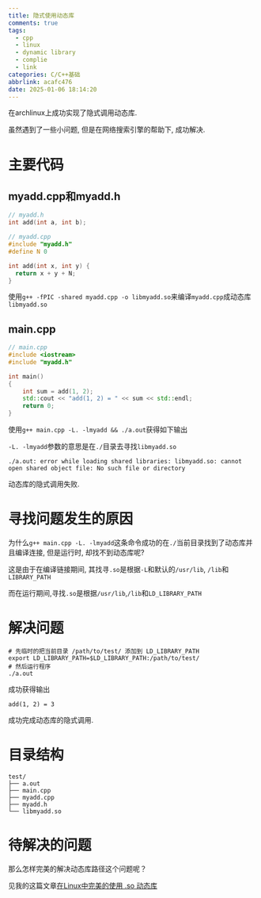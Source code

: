 ```yaml
---
title: 隐式使用动态库
comments: true
tags:
  - cpp
  - linux
  - dynamic library
  - complie
  - link
categories: C/C++基础
abbrlink: acafc476
date: 2025-01-06 18:14:20
---
```


在archlinux上成功实现了隐式调用动态库. 

虽然遇到了一些小问题, 但是在网络搜索引擎的帮助下, 成功解决. 




# 主要代码

## myadd.cpp和myadd.h

```cpp
// myadd.h
int add(int a, int b);
```
```cpp
// myadd.cpp
#include "myadd.h"
#define N 0

int add(int x, int y) { 
  return x + y + N; 
}
```

使用```g++ -fPIC -shared myadd.cpp -o libmyadd.so```来编译```myadd.cpp```成动态库```libmyadd.so```

## main.cpp

```cpp
// main.cpp
#include <iostream>
#include "myadd.h"

int main()
{
    int sum = add(1, 2);
    std::cout << "add(1, 2) = " << sum << std::endl;
    return 0;
}
```

使用```g++ main.cpp -L. -lmyadd && ./a.out```获得如下输出

```-L. -lmyadd```参数的意思是在```./```目录去寻找```libmyadd.so```

```
./a.out: error while loading shared libraries: libmyadd.so: cannot open shared object file: No such file or directory
```

动态库的隐式调用失败.

# 寻找问题发生的原因

为什么```g++ main.cpp -L. -lmyadd```这条命令成功的在```./```当前目录找到了动态库并且编译连接, 但是运行时, 却找不到动态库呢?

这是由于在编译链接期间, 其找寻```.so```是根据```-L```和默认的```/usr/lib```, ```/lib```和```LIBRARY_PATH```

而在运行期间,寻找```.so```是根据```/usr/lib```,```/lib```和```LD_LIBRARY_PATH```

# 解决问题

```shell
# 先临时的把当前目录 /path/to/test/ 添加到 LD_LIBRARY_PATH
export LD_LIBRARY_PATH=$LD_LIBRARY_PATH:/path/to/test/
# 然后运行程序
./a.out
```

成功获得输出

```
add(1, 2) = 3
```

成功完成动态库的隐式调用.


# 目录结构

```
test/
├── a.out
├── main.cpp
├── myadd.cpp
├── myadd.h
└── libmyadd.so
```

# 待解决的问题

那么怎样完美的解决动态库路径这个问题呢？

见我的这篇文章[在Linux中完美的使用 .so 动态库](/posts/7d54b279/)


